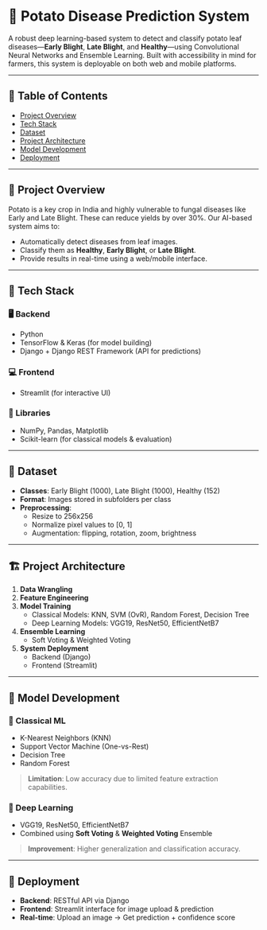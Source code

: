 # 🥔 Potato Disease Prediction System

A robust deep learning-based system to detect and classify potato leaf diseases—**Early Blight**, **Late Blight**, and **Healthy**—using Convolutional Neural Networks and Ensemble Learning. Built with accessibility in mind for farmers, this system is deployable on both web and mobile platforms.

---

## 📌 Table of Contents
- [Project Overview](#project-overview)
- [Tech Stack](#tech-stack)
- [Dataset](#dataset)
- [Project Architecture](#project-architecture)
- [Model Development](#model-development)
- [Deployment](#deployment)
---

## 🌱 Project Overview

Potato is a key crop in India and highly vulnerable to fungal diseases like Early and Late Blight. These can reduce yields by over 30%. Our AI-based system aims to:
- Automatically detect diseases from leaf images.
- Classify them as **Healthy**, **Early Blight**, or **Late Blight**.
- Provide results in real-time using a web/mobile interface.

---

## 🧰 Tech Stack

### 🖥️ Backend
- Python
- TensorFlow & Keras (for model building)
- Django + Django REST Framework (API for predictions)

### 💻 Frontend
- Streamlit (for interactive UI)

### 🧪 Libraries
- NumPy, Pandas, Matplotlib
- Scikit-learn (for classical models & evaluation)

---

## 📂 Dataset

- **Classes**: Early Blight (1000), Late Blight (1000), Healthy (152)
- **Format**: Images stored in subfolders per class
- **Preprocessing**: 
  - Resize to 256x256
  - Normalize pixel values to [0, 1]
  - Augmentation: flipping, rotation, zoom, brightness

---

## 🏗️ Project Architecture

1. **Data Wrangling**
2. **Feature Engineering**
3. **Model Training**
   - Classical Models: KNN, SVM (OvR), Random Forest, Decision Tree
   - Deep Learning Models: VGG19, ResNet50, EfficientNetB7
4. **Ensemble Learning**
   - Soft Voting & Weighted Voting
5. **System Deployment**
   - Backend (Django)
   - Frontend (Streamlit)

---

## 🧠 Model Development

### 🧪 Classical ML
- K-Nearest Neighbors (KNN)
- Support Vector Machine (One-vs-Rest)
- Decision Tree
- Random Forest

> **Limitation**: Low accuracy due to limited feature extraction capabilities.

### 🤖 Deep Learning
- VGG19, ResNet50, EfficientNetB7
- Combined using **Soft Voting** & **Weighted Voting** Ensemble

> **Improvement**: Higher generalization and classification accuracy.

---

## 🚀 Deployment

- **Backend**: RESTful API via Django
- **Frontend**: Streamlit interface for image upload & prediction
- **Real-time**: Upload an image → Get prediction + confidence score
